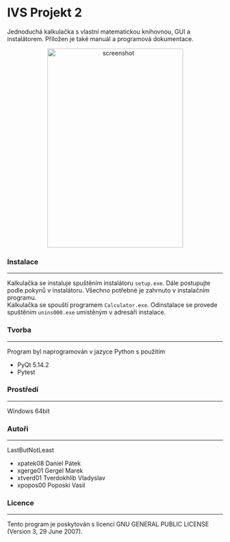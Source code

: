# IVS Projekt 2
Jednoduchá kalkulačka s vlastní matematickou knihovnou, GUI a instalátorem. Přiložen je také manuál a programová dokumentace.

<p align="center">
  <img width="317" height="465" alt="screenshot" src="https://github.com/user-attachments/assets/ef563379-aa77-4c35-863e-2cd0f9464ca6" />
</p>

### Instalace
---------------------
Kalkulačka se instaluje spuštěním instalátoru `setup.exe`. Dále postupujte podle pokynů v instalátoru. Všechno potřebné je zahrnuto v instalačním programu.      
Kalkulačka se spouští programem `Calculator.exe`. 
Odinstalace se provede spuštěním `unins000.exe` umístěným v adresáři instalace.

### Tvorba
----------------
Program byl naprogramován v jazyce Python s použitím
 - PyQt 5.14.2
 - Pytest

### Prostředí
-----------
Windows 64bit

### Autoři
-----------
LastButNotLeast
- xpatek08 Daniel Pátek
- xgerge01 Gergel Marek
- xtverd01 Tverdokhlib Vladyslav
- xpopos00 Poposki Vasil

### Licence
------------
Tento program je poskytován s licencí GNU GENERAL PUBLIC LICENSE (Version 3, 29 June 2007).
